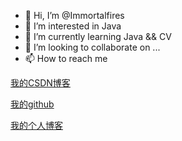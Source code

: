 - 👋 Hi, I’m @Immortalfires
- 👀 I’m interested in Java
- 🌱 I’m currently learning Java && CV
- 💞️ I’m looking to collaborate on ...
- 📫 How to reach me 

[我的CSDN博客](https://blog.csdn.net/qq_43598179?spm=1001.2101.3001.5343)

[我的github](https://github.com/Immortalfires)

[我的个人博客](https://immortalfires.github.io/)

<!---
Immortalfires/Immortalfires is a ✨ special ✨ repository because its `README.md` (this file) appears on your GitHub profile.
You can click the Preview link to take a look at your changes.
--->
